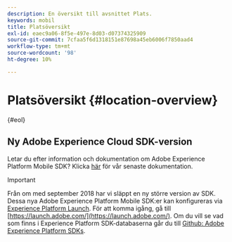 ```yaml
---
description: En översikt till avsnittet Plats.
keywords: mobil
title: Platsöversikt
exl-id: eaec9a06-8f5e-497e-8d03-d07374325909
source-git-commit: 7cfaa5f6d1318151e87698a45eb6006f7850aad4
workflow-type: tm+mt
source-wordcount: '98'
ht-degree: 10%

---
```


# Platsöversikt {#location-overview}

{#eol}

## Ny Adobe Experience Cloud SDK-version

Letar du efter information och dokumentation om Adobe Experience Platform Mobile SDK? Klicka [här](https://aep-sdks.gitbook.io/docs/) för vår senaste dokumentation.

>[!IMPORTANT]
>
>Från om med september 2018 har vi släppt en ny större version av SDK. Dessa nya Adobe Experience Platform Mobile SDK:er kan konfigureras via [Experience Platform Launch](https://www.adobe.com/experience-platform/launch.html). För att komma igång, gå till [https://launch.adobe.com/](https://launch.adobe.com/). Om du vill se vad som finns i Experience Platform SDK-databaserna går du till [Github: Adobe Experience Platform SDKs](https://github.com/Adobe-Marketing-Cloud/acp-sdks).
